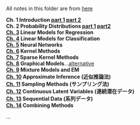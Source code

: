 All notes in this folder are from [here](http://bin.t.u-tokyo.ac.jp/prml2009/)

**Ch. 1 Introduction [part 1](https://github.com/kyeokabe/notes/blob/master/PRML/files-JPN/PRML_Ch1_part1.pdf) [part 2](https://github.com/kyeokabe/notes/blob/master/PRML/files-JPN/PRML_Ch1_part2.pdf)**   
**Ch. 2 Probability Distributions [part 1](https://github.com/kyeokabe/notes/blob/master/PRML/files-JPN/PRML_Ch2_part1.pdf) [part2](https://github.com/kyeokabe/notes/blob/master/PRML/files-JPN/PRML_Ch2_part2.pdf)**     
**[Ch. 3](https://github.com/kyeokabe/notes/blob/master/PRML/files-JPN/PRML_Ch3.pdf) Linear Models for Regression**    
**[Ch. 4](https://github.com/kyeokabe/notes/blob/master/PRML/files-JPN/PRML_Ch4.pdf) Linear Models for Classification**  
**[Ch. 5](https://github.com/kyeokabe/notes/blob/master/PRML/files-JPN/PRML_Ch5.pdf) Neural Networks**  
**[Ch. 6](https://github.com/kyeokabe/notes/blob/master/PRML/files-JPN/PRML_Ch6.pdf) Kernel Methods**  
**[Ch. 7](https://github.com/kyeokabe/notes/blob/master/PRML/files-JPN/PRML_Ch7.pdf) Sparse Kernel Methods**  
**[Ch. 8](https://github.com/kyeokabe/notes/blob/master/PRML/files-JPN/PRML_Ch8.pdf) Graphical Models**...[alternative](http://www.slideshare.net/takafumisakakibara75/slide-44207685?qid=b2319ce4-1396-434b-83d6-9681c9715a2f&v=&b=&from_search=5)  
**[Ch. 9](https://github.com/kyeokabe/notes/blob/master/PRML/files-JPN/PRML_Ch9.pdf) Mixture Models and EM**  
**[Ch. 10](https://github.com/kyeokabe/notes/blob/master/PRML/files-JPN/PRML_Ch10.pdf) Approximate Inference (近似推論法)**  
**[Ch. 11](https://github.com/kyeokabe/notes/blob/master/PRML/files-JPN/PRML_Ch11.pdf) Sampling Methods (サンプリング法)**  
**[Ch. 12](https://github.com/kyeokabe/notes/blob/master/PRML/files-JPN/PRML_Ch12.pdf) Continuous Latent Variables (連続潜在データ)**  
**[Ch. 13](https://github.com/kyeokabe/notes/blob/master/PRML/files-JPN/PRML_Ch13.pdf) Sequential Data (系列データ)**  
**[Ch. 14](https://github.com/kyeokabe/notes/blob/master/PRML/files-JPN/PRML_Ch14.pdf) Combining Methods**  

... 
